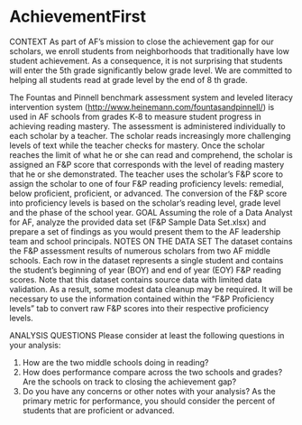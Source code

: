 # AchievementFirst

CONTEXT
As part of AF’s mission to close the achievement gap for our scholars, we enroll students from neighborhoods
that traditionally have low student achievement. As a consequence, it is not surprising that students will enter
the 5th grade significantly below grade level. We are committed to helping all students read at grade level by
the end of 8
th grade.

The Fountas and Pinnell benchmark assessment system and leveled literacy intervention system
(http://www.heinemann.com/fountasandpinnell/) is used in AF schools from grades K‐8 to measure student
progress in achieving reading mastery. The assessment is administered individually to each scholar by a teacher.
The scholar reads increasingly more challenging levels of text while the teacher checks for mastery. Once the
scholar reaches the limit of what he or she can read and comprehend, the scholar is assigned an F&P score that
corresponds with the level of reading mastery that he or she demonstrated.
The teacher uses the scholar’s F&P score to assign the scholar to one of four F&P reading proficiency levels:
remedial, below proficient, proficient, or advanced. The conversion of the F&P score into proficiency levels is
based on the scholar’s reading level, grade level and the phase of the school year.
GOAL
Assuming the role of a Data Analyst for AF, analyze the provided data set (F&P Sample Data Set.xlsx) and
prepare a set of findings as you would present them to the AF leadership team and school principals.
NOTES ON THE DATA SET
The dataset contains the F&P assessment results of numerous scholars from two AF middle schools. Each row in
the dataset represents a single student and contains the student’s beginning of year (BOY) and end of year (EOY)
F&P reading scores.
Note that this dataset contains source data with limited data validation. As a result, some modest data cleanup
may be required.
It will be necessary to use the information contained within the “F&P Proficiency levels” tab to convert raw F&P
scores into their respective proficiency levels.

ANALYSIS QUESTIONS
Please consider at least the following questions in your analysis:
1. How are the two middle schools doing in reading?
2. How does performance compare across the two schools and grades? Are the schools on track to closing
the achievement gap?
3. Do you have any concerns or other notes with your analysis?
As the primary metric for performance, you should consider the percent of students that are proficient or
advanced.
